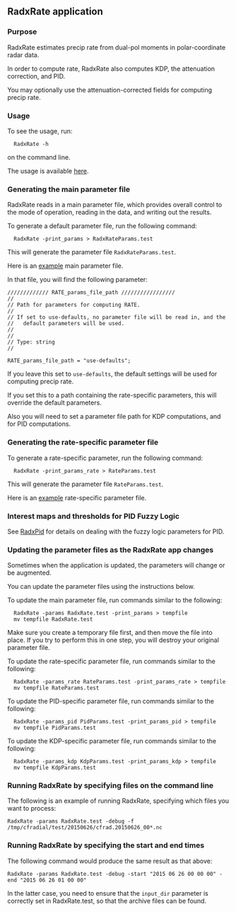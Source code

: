 ## RadxRate application

### Purpose

RadxRate estimates precip rate from dual-pol moments in polar-coordinate radar data.

In order to compute rate, RadxRate also computes KDP, the attenuation correction, and PID.

You may optionally use the attenuation-corrected fields for computing precip rate.

### Usage

To see the usage, run:

```
  RadxRate -h
```

on the command line.

The usage is available [here](./RadxRateUsage.md).

### Generating the main parameter file

RadxRate reads in a main parameter file, which provides overall control to the mode of operation, reading in the data, and writing out the results.

To generate a default parameter file, run the following command:

```
  RadxRate -print_params > RadxRateParams.test
```

This will generate the parameter file ```RadxRateParams.test```.

Here is an [example](./RadxRateParams.md) main parameter file.

In that file, you will find the following parameter:

```
///////////// RATE_params_file_path /////////////////
//
// Path for parameters for computing RATE.
//
// If set to use-defaults, no parameter file will be read in, and the 
//   default parameters will be used.
//
//
// Type: string
//

RATE_params_file_path = "use-defaults";

```

If you leave this set to ```use-defaults```, the default settings will be used for computing precip rate.

If you set this to a path containing the rate-specific parameters, this will override the default parameters.

Also you will need to set a parameter file path for KDP computations, and for PID computations.

### Generating the rate-specific parameter file

To generate a rate-specific parameter, run the following command:

```
  RadxRate -print_params_rate > RateParams.test
```

This will generate the parameter file ```RateParams.test```.

Here is an [example](./RateParams.md) rate-specific parameter file.

### Interest maps and thresholds for PID Fuzzy Logic

See [RadxPid](./RadxPid.md) for details on dealing with the fuzzy logic parameters for PID.

### Updating the parameter files as the RadxRate app changes

Sometimes when the application is updated, the parameters will change or be augmented.

You can update the parameter files using the instructions below.

To update the main parameter file, run commands similar to the following:

```
  RadxRate -params RadxRate.test -print_params > tempfile
  mv tempfile RadxRate.test
```

Make sure you create a temporary file first, and then move the file into place.
If you try to perform this in one step, you will destroy your original parameter file.

To update the rate-specific parameter file, run commands similar to the following:

```
  RadxRate -params_rate RateParams.test -print_params_rate > tempfile
  mv tempfile RateParams.test
```

To update the PID-specific parameter file, run commands similar to the following:

```
  RadxRate -params_pid PidParams.test -print_params_pid > tempfile
  mv tempfile PidParams.test
```

To update the KDP-specific parameter file, run commands similar to the following:

```
  RadxRate -params_kdp KdpParams.test -print_params_kdp > tempfile
  mv tempfile KdpParams.test
```

### Running RadxRate by specifying files on the command line

The following is an example of running RadxRate, specifying which files you want to process:

```
RadxRate -params RadxRate.test -debug -f /tmp/cfradial/test/20150626/cfrad.20150626_00*.nc
```

### Running RadxRate by specifying the start and end times

The following command would produce the same result as that above:

```
RadxRate -params RadxRate.test -debug -start "2015 06 26 00 00 00" -end "2015 06 26 01 00 00"
```

In the latter case, you need to ensure that the ```input_dir``` parameter is correctly set in RadxRate.test, so that the archive files can be found.
